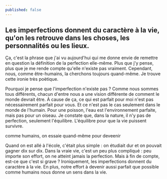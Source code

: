 ```yaml
---
published: false
---
```

## Les imperfections donnent du caractère à la vie, qu'on les retrouve dans les choses, les personnalités ou les lieux.

Ça, c'est la phrase que j'ai vu aujourd'hui qui me donne envie de remettre en question la définition de la perfection elle-même. Plus que j'y pense, plus que je me rende compte qu'elle n'existe pas vraiment. Cependant, nous, comme être-humains, la cherchons toujours quand-même. Je trouve cette ironie très poètique.  

Pourquoi je pense que l'imperfection n'existe pas ? Comme nous sommes tous différents, chacun d'entre nous a une vision différente de comment le monde devrait être. À cause de ça, ce qui est parfait pour moi n'est pas nécessairement parfait pour vous. Et ce n'est pas le cas seulement dans le monde de l'humain. Pour une poisson, l'eau est l'environnement parfaite, mais pas pour un oiseau. Je constate que, dans la nature, il n'y pas de perfection, seulement l'équilibre. L'équilibre pour que la vie puissent survivre.

comme humains, on essaie quand-même pour deveenir 


Quand on est allé à l'école, c'était plus simple : on étudiait dur et on pouvait gagner dix sur dix. Dans la vraie vie, c'est un peu plus compliqué : peu importe son effort, on ne atteint jamais la perfection. Mais à fin de compte, est-ce que c'est si grave ? Ironiquement, les imperfections donnent du caractère à la vie. En plus, notre effort à devenir aussi parfait que possible comme humains nous donne un sens dans la vie.
